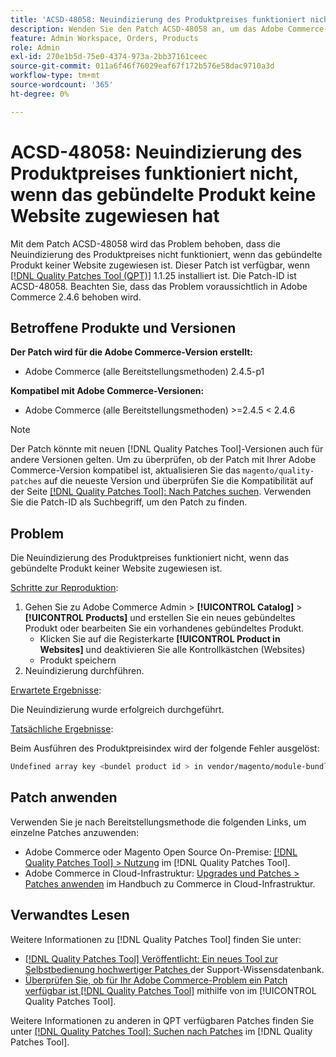 ```yaml
---
title: 'ACSD-48058: Neuindizierung des Produktpreises funktioniert nicht, wenn das gebündelte Produkt keine Website zugewiesen hat'
description: Wenden Sie den Patch ACSD-48058 an, um das Adobe Commerce-Problem zu beheben, bei dem die Neuindizierung des Produktpreises nicht funktioniert, wenn das gebündelte Produkt keiner Website zugewiesen ist.
feature: Admin Workspace, Orders, Products
role: Admin
exl-id: 270e1b5d-75e0-4374-973a-2bb37161ceec
source-git-commit: 011a6f46f76029eaf67f172b576e58dac9710a3d
workflow-type: tm+mt
source-wordcount: '365'
ht-degree: 0%

---
```


# ACSD-48058: Neuindizierung des Produktpreises funktioniert nicht, wenn das gebündelte Produkt keine Website zugewiesen hat

Mit dem Patch ACSD-48058 wird das Problem behoben, dass die Neuindizierung des Produktpreises nicht funktioniert, wenn das gebündelte Produkt keiner Website zugewiesen ist. Dieser Patch ist verfügbar, wenn [[!DNL Quality Patches Tool (QPT)]](https://experienceleague.adobe.com/de/docs/commerce-operations/tools/quality-patches-tool/quality-patches-tool-to-self-serve-quality-patches) 1.1.25 installiert ist. Die Patch-ID ist ACSD-48058. Beachten Sie, dass das Problem voraussichtlich in Adobe Commerce 2.4.6 behoben wird.

## Betroffene Produkte und Versionen

**Der Patch wird für die Adobe Commerce-Version erstellt:**

* Adobe Commerce (alle Bereitstellungsmethoden) 2.4.5-p1

**Kompatibel mit Adobe Commerce-Versionen:**

* Adobe Commerce (alle Bereitstellungsmethoden) >=2.4.5 &lt; 2.4.6

>[!NOTE]
>
>Der Patch könnte mit neuen [!DNL Quality Patches Tool]-Versionen auch für andere Versionen gelten. Um zu überprüfen, ob der Patch mit Ihrer Adobe Commerce-Version kompatibel ist, aktualisieren Sie das `magento/quality-patches` auf die neueste Version und überprüfen Sie die Kompatibilität auf der Seite [[!DNL Quality Patches Tool]: Nach Patches suchen](https://experienceleague.adobe.com/tools/commerce-quality-patches/index.html?lang=de). Verwenden Sie die Patch-ID als Suchbegriff, um den Patch zu finden.

## Problem

Die Neuindizierung des Produktpreises funktioniert nicht, wenn das gebündelte Produkt keiner Website zugewiesen ist.

<u>Schritte zur Reproduktion</u>:

1. Gehen Sie zu Adobe Commerce Admin > **[!UICONTROL Catalog]** > **[!UICONTROL Products]** und erstellen Sie ein neues gebündeltes Produkt oder bearbeiten Sie ein vorhandenes gebündeltes Produkt.
   * Klicken Sie auf die Registerkarte **[!UICONTROL Product in Websites]** und deaktivieren Sie alle Kontrollkästchen (Websites)
   * Produkt speichern
1. Neuindizierung durchführen.

<u>Erwartete Ergebnisse</u>:

Die Neuindizierung wurde erfolgreich durchgeführt.

<u>Tatsächliche Ergebnisse</u>:

Beim Ausführen des Produktpreisindex wird der folgende Fehler ausgelöst:

```bash
Undefined array key <bundel product id > in vendor/magento/module-bundle/Model/ResourceModel/Indexer/Price/DisabledProductOptionPriceModifier.php on line 117
```

## Patch anwenden

Verwenden Sie je nach Bereitstellungsmethode die folgenden Links, um einzelne Patches anzuwenden:

* Adobe Commerce oder Magento Open Source On-Premise: [[!DNL Quality Patches Tool] > Nutzung](/help/tools/quality-patches-tool/usage.md) im [!DNL Quality Patches Tool].
* Adobe Commerce in Cloud-Infrastruktur: [Upgrades und Patches > Patches anwenden](https://experienceleague.adobe.com/docs/commerce-cloud-service/user-guide/develop/upgrade/apply-patches.html?lang=de) im Handbuch zu Commerce in Cloud-Infrastruktur.

## Verwandtes Lesen

Weitere Informationen zu [!DNL Quality Patches Tool] finden Sie unter:

* [[!DNL Quality Patches Tool] Veröffentlicht: Ein neues Tool zur Selbstbedienung hochwertiger Patches ](https://experienceleague.adobe.com/de/docs/commerce-operations/tools/quality-patches-tool/quality-patches-tool-to-self-serve-quality-patches) der Support-Wissensdatenbank.
* [Überprüfen Sie, ob für Ihr Adobe Commerce-Problem ein Patch verfügbar ist [!DNL Quality Patches Tool]](/help/tools/quality-patches-tool/patches-available-in-qpt/check-patch-for-magento-issue-with-magento-quality-patches.md) mithilfe von im [!UICONTROL Quality Patches Tool].


Weitere Informationen zu anderen in QPT verfügbaren Patches finden Sie unter [[!DNL Quality Patches Tool]: Suchen nach Patches](https://experienceleague.adobe.com/tools/commerce-quality-patches/index.html?lang=de) im [!DNL Quality Patches Tool].
